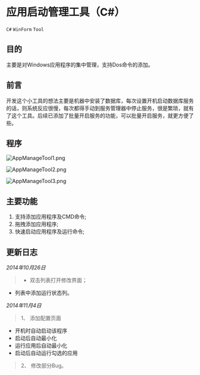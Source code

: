 # 应用启动管理工具（C#）

`C#` `WinForm` `Tool` 

## 目的
主要是对Windows应用程序的集中管理，支持Dos命令的添加。

## 前言
开发这个小工具的想法主要是机器中安装了数据库，每次设置开机启动数据库服务的话，则系统反应很慢，每次都得手动到服务管理器中停止服务，很是繁琐，就有了这个工具。后续已添加了批量开启服务的功能，可以批量开启服务，就更方便了些。

## 程序
![AppManageTool1.png](http://images.cnblogs.com/cnblogs_com/hdkn235/713397/o_AppManageTool1.png)

![AppManageTool2.png](http://images.cnblogs.com/cnblogs_com/hdkn235/713397/o_AppManageTool2.png)

![AppManageTool3.png](http://images.cnblogs.com/cnblogs_com/hdkn235/713397/o_AppManageTool3.png)

## 主要功能
1. 支持添加应用程序及CMD命令;
2. 拖拽添加应用程序;
3. 快速启动应用程序及运行命令;

## 更新日志

*2014年10月26日*

>* 双击列表打开修改界面；  
* 列表中添加运行状态列。  

*2014年11月4日*

>1、 添加配置页面  
>
*	开机时自动启动该程序  
*	启动后自动最小化  
*	运行应用后自动最小化  
*	启动后自动运行勾选的应用  

>2、 修改部分Bug。


